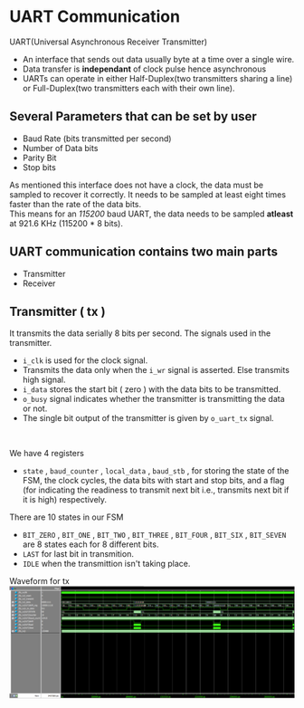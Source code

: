 # UART Communication
UART(Universal Asynchronous Receiver Transmitter) 
- An interface that sends out data usually byte at a time over a single wire.
- Data transfer is **independant** of clock pulse hence asynchronous
- UARTs can operate in either Half-Duplex(two transmitters sharing a line) or Full-Duplex(two transmitters each with their own line).

## Several Parameters that can be set by user
- Baud Rate (bits transmitted per second)
- Number of Data bits 
- Parity Bit
- Stop bits

As mentioned this interface does not have a clock, the data must be sampled to recover it correctly. It needs to be sampled at least eight times faster than the rate of the data bits. </br>
This means for an *115200* baud UART, the data needs to be sampled **atleast** at 921.6 KHz (115200 * 8 bits).

## UART communication contains two main parts
- Transmitter
- Receiver

## Transmitter ( tx )
It transmits the data serially 8 bits per second. The signals used in the transmitter.
- ```i_clk``` is used for the clock signal.
- Transmits the data only when the ```i_wr``` signal is asserted. Else transmits high signal.
- ```i_data``` stores the start bit ( zero ) with the data bits to be transmitted.
- ```o_busy``` signal indicates whether the transmitter is transmitting the data or not.
- The single bit output of the transmitter is given by ```o_uart_tx``` signal.
<br>

We have 4 registers
- ```state``` , ```baud_counter``` , ```local_data``` , ```baud_stb``` , for storing the state of the FSM, the clock cycles, the data bits with start and stop bits, and a flag (for indicating the readiness to transmit next bit i.e., transmits next bit if it is high) respectively.

There are 10 states in our FSM
- ```BIT_ZERO``` , ```BIT_ONE``` , ```BIT_TWO``` , ```BIT_THREE``` , ```BIT_FOUR``` , ```BIT_SIX``` , ```BIT_SEVEN``` are 8 states each for 8 different bits.
- ```LAST``` for last bit in transmition.
- ```IDLE``` when the transmittion isn't taking place.

Waveform for tx
![alt text](https://github.com/IEEE-NITK/RISC-V-SoC/blob/main/UART/tx/uart_tx.png)

